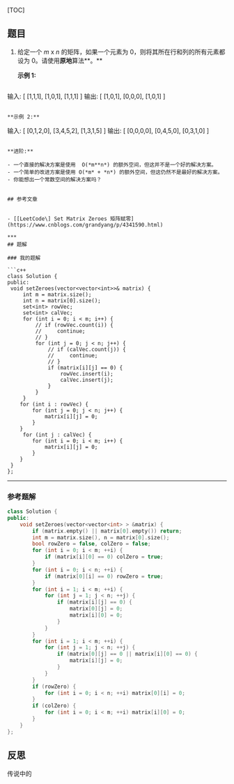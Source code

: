 [TOC]
## 题目
1. 给定一个 *m* x *n* 的矩阵，如果一个元素为 0，则将其所在行和列的所有元素都设为 0。请使用**原地**算法**。**

   **示例 1:**

   ```
输入: 
   [
     [1,1,1],
     [1,0,1],
     [1,1,1]
   ]
   输出: 
   [
     [1,0,1],
     [0,0,0],
     [1,0,1]
   ]
   ```
   
   **示例 2:**
   
   ```
   输入: 
   [
     [0,1,2,0],
     [3,4,5,2],
     [1,3,1,5]
   ]
   输出: 
   [
     [0,0,0,0],
     [0,4,5,0],
     [0,3,1,0]
   ]
   ```
   
   **进阶:**
   
   - 一个直接的解决方案是使用  O(*m**n*) 的额外空间，但这并不是一个好的解决方案。
   - 一个简单的改进方案是使用 O(*m* + *n*) 的额外空间，但这仍然不是最好的解决方案。
   - 你能想出一个常数空间的解决方案吗？
   

## 参考文章


- [[LeetCode\] Set Matrix Zeroes 矩阵赋零](https://www.cnblogs.com/grandyang/p/4341590.html)

***
## 题解

### 我的题解

```c++
class Solution {
public:
    void setZeroes(vector<vector<int>>& matrix) {
        int m = matrix.size();
        int n = matrix[0].size();
        set<int> rowVec;
        set<int> calVec;
        for (int i = 0; i < m; i++) {
            // if (rowVec.count(i)) {
            //     continue;
            // }
            for (int j = 0; j < n; j++) {
                // if (calVec.count(j)) {
                //     continue;
                // }
                if (matrix[i][j] == 0) {
                    rowVec.insert(i);
                    calVec.insert(j);
                }
            }
        }
       for (int i : rowVec) {
           for (int j = 0; j < n; j++) {
               matrix[i][j] = 0;
           }
       }
        for (int j : calVec) {
           for (int i = 0; i < m; i++) {
               matrix[i][j] = 0;
           }
       }
    }
};
```

***
### 参考题解
```c++
class Solution {
public:
    void setZeroes(vector<vector<int> > &matrix) {
        if (matrix.empty() || matrix[0].empty()) return;
        int m = matrix.size(), n = matrix[0].size();
        bool rowZero = false, colZero = false;
        for (int i = 0; i < m; ++i) {
            if (matrix[i][0] == 0) colZero = true;
        }
        for (int i = 0; i < n; ++i) {
            if (matrix[0][i] == 0) rowZero = true;
        } 
        for (int i = 1; i < m; ++i) {
            for (int j = 1; j < n; ++j) {
                if (matrix[i][j] == 0) {
                    matrix[0][j] = 0;
                    matrix[i][0] = 0;
                }
            }
        }
        for (int i = 1; i < m; ++i) {
            for (int j = 1; j < n; ++j) {
                if (matrix[0][j] == 0 || matrix[i][0] == 0) {
                    matrix[i][j] = 0;
                }
            }
        }
        if (rowZero) {
            for (int i = 0; i < n; ++i) matrix[0][i] = 0;
        }
        if (colZero) {
            for (int i = 0; i < m; ++i) matrix[i][0] = 0;
        }
    }
};
```
## 反思
传说中的

